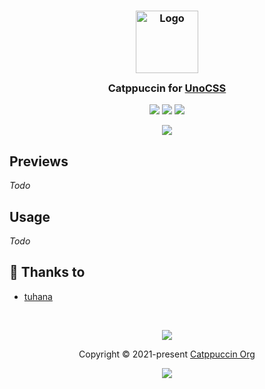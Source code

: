 <h3 align="center">
	<img src="https://raw.githubusercontent.com/catppuccin/catppuccin/main/assets/logos/exports/1544x1544_circle.png" width="100" alt="Logo"/><br/>
	<img src="https://raw.githubusercontent.com/catppuccin/catppuccin/main/assets/misc/transparent.png" height="30" width="0px"/>
	Catppuccin for <a href="https://github.com/tuhanayim/unocss-catppuccin-colors-plugin">UnoCSS</a>
	<img src="https://raw.githubusercontent.com/catppuccin/catppuccin/main/assets/misc/transparent.png" height="30" width="0px"/>
</h3>

<p align="center">
	<a href="https://github.com/tuhanayim/unocss-catppuccin-colors-plugin/stargazers"><img src="https://img.shields.io/github/stars/tuhanayim/unocss-catppuccin-colors-plugin?colorA=363a4f&colorB=b7bdf8&style=for-the-badge"></a>
	<a href="https://github.com/tuhanayim/unocss-catppuccin-colors-plugin/issues"><img src="https://img.shields.io/github/issues/tuhanayim/unocss-catppuccin-colors-plugin?colorA=363a4f&colorB=f5a97f&style=for-the-badge"></a>
	<a href="https://github.com/tuhanayim/unocss-catppuccin-colors-plugin/contributors"><img src="https://img.shields.io/github/contributors/tuhanayim/unocss-catppuccin-colors-plugin?colorA=363a4f&colorB=a6da95&style=for-the-badge"></a>
</p>

<p align="center">
	<img src="https://raw.githubusercontent.com/catppuccin/catppuccin/main/assets/previews/preview.webp"/>
</p>

## Previews

*Todo*

## Usage

*Todo*

## 💝 Thanks to

- [tuhana](https://github.com/tuhanayim)

&nbsp;

<p align="center">
	<img src="https://raw.githubusercontent.com/catppuccin/catppuccin/main/assets/footers/gray0_ctp_on_line.svg?sanitize=true" />
</p>

<p align="center">
	Copyright &copy; 2021-present <a href="https://github.com/catppuccin" target="_blank">Catppuccin Org</a>
</p>

<p align="center">
	<a href="https://github.com/catppuccin/catppuccin/blob/main/LICENSE"><img src="https://img.shields.io/static/v1.svg?style=for-the-badge&label=License&message=MIT&logoColor=d9e0ee&colorA=363a4f&colorB=b7bdf8"/></a>
</p>
